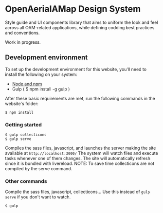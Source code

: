 # OpenAerialAMap Design System

Style guide and UI components library that aims to uniform the look and feel across all OAM-related applications, while defining codding best practices and conventions.

Work in progress.

## Development environment
To set up the development environment for this website, you'll need to install the following on your system:

- [Node and npm](http://nodejs.org/)
- Gulp ( $ npm install -g gulp )

After these basic requirements are met, run the following commands in the website's folder:
```
$ npm install
```

### Getting started

```
$ gulp collecticons
$ gulp serve
```
Compiles the sass files, javascript, and launches the server making the site available at `http://localhost:3000/`
The system will watch files and execute tasks whenever one of them changes.
The site will automatically refresh since it is bundled with livereload.
NOTE: To save time collecticons are not compiled by the serve command.

### Other commands
Compile the sass files, javascript, collecticons... Use this instead of ```gulp serve``` if you don't want to watch.
```
$ gulp
```